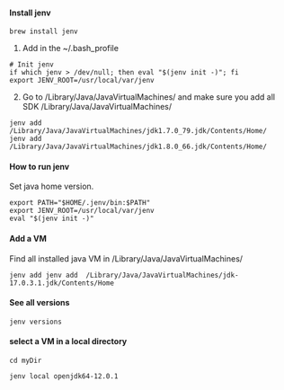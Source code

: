 #### Install jenv

```
brew install jenv
```

1) Add in the  ~/.bash_profile

```
# Init jenv
if which jenv > /dev/null; then eval "$(jenv init -)"; fi
export JENV_ROOT=/usr/local/var/jenv
```


2) Go to  /Library/Java/JavaVirtualMachines/ and make sure you add all SDK /Library/Java/JavaVirtualMachines/


```
jenv add /Library/Java/JavaVirtualMachines/jdk1.7.0_79.jdk/Contents/Home/
jenv add /Library/Java/JavaVirtualMachines/jdk1.8.0_66.jdk/Contents/Home/
```

#### How to run jenv 

Set java home  version.

```
export PATH="$HOME/.jenv/bin:$PATH"
export JENV_ROOT=/usr/local/var/jenv
eval "$(jenv init -)"
```


#### Add a VM 
Find all installed java VM in /Library/Java/JavaVirtualMachines/

```
jenv add jenv add  /Library/Java/JavaVirtualMachines/jdk-17.0.3.1.jdk/Contents/Home 
```


#### See all versions

```
jenv versions
```

#### select a VM in a local directory
```
cd myDir

jenv local openjdk64-12.0.1
```
